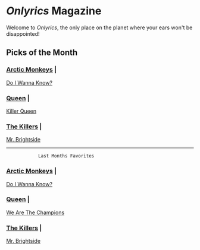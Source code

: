 # _Onlyrics_ Magazine

Welcome to _Onlyrics_, the only place on the planet where your ears won't be disappointed!



## Picks of the Month

### [Arctic Monkeys](/writer/arctic_monkeys.md) | 

[Do I Wanna Know?](song/feb/do_i_wanna_know.md)

### [Queen](writer/queen.md) | 

[Killer Queen](song/feb/killer_queen.md)

### [The Killers](writer/the_killers) | 

[Mr. Brightside](song/jan/mr_brightside.md)

---------------------------------------------------------------------------------------

				Last Months Favorites

### [Arctic Monkeys](/writer/arctic_monkeys.md) | 

[Do I Wanna Know?](song/feb/do_i_wanna_know.md)

### [Queen](writer/queen.md) |

[We Are The Champions](song/jan/we_are_the_champions.md)

### [The Killers](writer/the_killers) | 

[Mr. Brightside](song/jan/mr_brightside.md)


